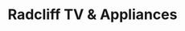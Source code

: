 ---
title: "Radcliff TV & Appliances"
url: /radcliff/radcliff-tv-and-appliances/
shop: appliance
---